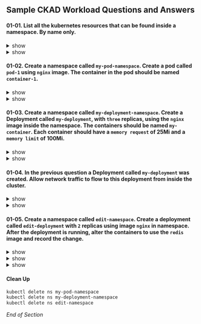## Sample CKAD Workload Questions and Answers

#### 01-01. List all the kubernetes resources that can be found inside a namespace. By name only.

<details><summary>show</summary>
<p>

kubernetes.io: [Not All Objects are in a Namespace](https://kubernetes.io/docs/concepts/overview/working-with-objects/namespaces/#not-all-objects-are-in-a-namespace)

```bash
kubectl api-resources --namespaced=true | more   
```

Output:
```bash
NAME                               SHORTNAMES                           APIVERSION                                  NAMESPACED   KIND
bindings                                                                v1                                          true         Binding
configmaps                         cm                                   v1                                          true         ConfigMap
endpoints                          ep                                   v1                                          true         Endpoints
...

# Do not need the additional supplied columns.

```

</p>
</details>

<details><summary>show</summary>
<p>

```bash
kubectl api-resources --namespaced=true -o name | more
```

Output:
```bash
bindings
configmaps
endpoints
events
...
```

</p>
</details>

#### 01-02. Create a namespace called `my-pod-namespace`. Create a pod called `pod-1` using `nginx` image. The container in the pod should be named `container-1`.

<details><summary>show</summary>
<p>

```bash
# Create the namespace
kubectl create namespace my-pod-namespace
```

```bash
# Switch context into the namespace so that all subsequent commands execute inside that namespace.
kubectl config set-context --current --namespace=my-pod-namespace
```

```bash
# Run the help flag to get examples
kubectl run -h | more
```

Output:
```bash
Examples:

# Start a nginx pod

kubectl run nginx --image=nginx

# Start a hazelcast pod and let the container expose port 5701

kubectl run hazelcast --image=hazelcast/hazelcast --port=5701

# Start a hazelcast pod and set environment variables "DNS_DOMAIN=cluster" and "POD_NAMESPACE=default" in the

container
kubectl run hazelcast --image=hazelcast/hazelcast --env="DNS_DOMAIN=cluster" --env="POD_NAMESPACE=default"

# Start a hazelcast pod and set labels "app=hazelcast" and "env=prod" in the container

kubectl run hazelcast --image=hazelcast/hazelcast --labels="app=hazelcast,env=prod"

# Dry run; print the corresponding API objects without creating them

kubectl run nginx --image=nginx --dry-run=client

# Start a nginx pod, but overload the spec with a partial set of values parsed from JSON

kubectl run nginx --image=nginx --overrides='{ "apiVersion": "v1", "spec": { ... } }'

# Start a busybox pod and keep it in the foreground, don't restart it if it exits

kubectl run -i -t busybox --image=busybox --restart=Never

# Start the nginx pod using the default command, but use custom arguments (arg1 .. argN) for that command

kubectl run nginx --image=nginx -- <arg1> <arg2> ... <argN>

# Start the nginx pod using a different command and custom arguments

kubectl run nginx --image=nginx --command -- <cmd> <arg1> ... <argN>
```

</p>
</details>

<details><summary>show</summary>
<p>

kubernetes.io: [kubectl Cheat Sheet](https://kubernetes.io/docs/reference/kubectl/cheatsheet/)

```bash
# Using the best example that matches the question
kubectl run pod-1 --image=nginx --dry-run=client -o yaml > q01-02.yml
```

```bash
# Edit the YAML file to make required changes
# Use the Question number in case you want to return to the question for reference or for review
vi q01-02.yml
```

```bash
apiVersion: v1
kind: Pod
metadata:
  creationTimestamp: null
  labels:
    run: pod-1
  name: pod-1
spec:
  containers:
  - image: nginx
    name: container-1 # Change from pod-1 to container-1
    resources: {}
  dnsPolicy: ClusterFirst
  restartPolicy: Always
status: {}

# Make edits
# d$ - delete to end of line
# :u - Undo on any error
# :wq - Write and Quit
```

```bash
# Apply the YAML file to the Kubernetes API server
kubectl apply -f q2.yml
```

```bash
# Quick verification that the pod was created and is working
kubectl get all
```

</p>
</details>

#### 01-03. Create a namespace called `my-deployment-namespace`. Create a Deployment called `my-deployment`, with `three` replicas, using the `nginx` image inside the namespace. The containers should be named `my-container`. Each container should have a `memory request` of 25Mi and a `memory limit` of 100Mi.

<details><summary>show</summary>
<p>

```bash
# Create the namespace
kubectl create namespace my-deployment-namespace
```

```bash
# Switch context into the namespace so that all subsequent commands execute inside that namespace.
kubectl config set-context --current --namespace=my-deployment-namespace
```

```bash
# Run the help flag to get examples
# kubectl create deployment -h
kubectl create deploy -h | more
```

Output:
```bash
Examples:
  # Create a deployment named my-dep that runs the busybox image
  kubectl create deployment my-dep --image=busybox

  # Create a deployment with a command
  kubectl create deployment my-dep --image=busybox -- date

  # Create a deployment named my-dep that runs the nginx image with 3 replicas
  kubectl create deployment my-dep --image=nginx --replicas=3

  # Create a deployment named my-dep that runs the busybox image and expose port 5701
  kubectl create deployment my-dep --image=busybox --port=5701
```

</p>
</details>

<details><summary>show</summary>
<p>

```bash
# Using the best example that matches the question
kubectl create deployment my-deployment --image=nginx --replicas=3 --dry-run=client -o yaml > q01-03.yml
```

```bash
# Edit the YAML file to make required changes
vi q01-03.yml
# Make edits
# d$ - delete to end of line
# :u - Undo on any error
# :wq - Write and Quit
```

[Meaning of memory](https://kubernetes.io/docs/concepts/configuration/manage-resources-containers/#meaning-of-memory)

```bash
apiVersion: apps/v1
kind: Deployment
metadata:
  creationTimestamp: null
  labels:
    app: my-deployment
  name: my-deployment
spec:
  replicas: 3
  selector:
    matchLabels:
      app: my-deployment
  strategy: {}
  template:
    metadata:
      creationTimestamp: null
      labels:
        app: my-deployment
    spec:
      containers:
      - image: nginx
        name: my-container  # Change from nginx to my container
        resources:          # From Meaning of memory link above          
          requests:         # From Meaning of memory link above
            memory: "25Mi"  # From Meaning of memory link above
          limits:           # From Meaning of memory link above
            memory: "100Mi" # From Meaning of memory link above
        resources: {}
status: {}
```

```bash
# Apply the YAML file to the Kubernetes API server
kubectl apply -f q01-03.yml
```

```bash
# Quick verification that the deployment was created and is working
kubectl get all
```

Output:
```bash
NAME                               READY   STATUS    RESTARTS   AGE
pod/my-deployment-67fc8546-9b4bm   1/1     Running   0          16m
pod/my-deployment-67fc8546-mjw24   1/1     Running   0          16m
pod/my-deployment-67fc8546-tp5bk   1/1     Running   0          16m

NAME                            READY   UP-TO-DATE   AVAILABLE   AGE
deployment.apps/my-deployment   3/3     3            3           16m

NAME                                     DESIRED   CURRENT   READY   AGE
replicaset.apps/my-deployment-67fc8546   3         3         3       16m
```

 </p>
</details>

#### 01-04. In the previous question a Deployment called `my-deployment` was created. Allow network traffic to flow to this deployment from inside the cluster.

<details><summary>show</summary>
<p>

```bash
# Run the help flag to get examples
kubectl expose -h | more
```

Output:
```
Examples:
  # Create a service for a replicated nginx, which serves on port 80 and connects to the containers on port 8000
  kubectl expose rc nginx --port=80 --target-port=8000

  # Create a service for a replication controller identified by type and name specified in "nginx-controller.yaml",
which serves on port 80 and connects to the containers on port 8000
  kubectl expose -f nginx-controller.yaml --port=80 --target-port=8000

  # Create a service for a pod valid-pod, which serves on port 444 with the name "frontend"
  kubectl expose pod valid-pod --port=444 --name=frontend

  # Create a second service based on the above service, exposing the container port 8443 as port 443 with the name
"nginx-https"
  kubectl expose service nginx --port=443 --target-port=8443 --name=nginx-https

  # Create a service for a replicated streaming application on port 4100 balancing UDP traffic and named 'video-stream'.
  kubectl expose rc streamer --port=4100 --protocol=UDP --name=video-stream

  # Create a service for a replicated nginx using replica set, which serves on port 80 and connects to the containers on
port 8000
  kubectl expose rs nginx --port=80 --target-port=8000

  # Create a service for an nginx deployment, which serves on port 80 and connects to the containers on port 8000
  kubectl expose deployment nginx --port=80 --target-port=8000

```

</p>
</details>

<details><summary>show</summary>
<p>

```bash
# Using the best example that matches the question
kubectl expose deployment my-deployment --port=80 --target-port=80
```

Watch out for the statement from inside the Cluster so this is of type: ClusterIP

- --type='': Type for this service: ClusterIP, NodePort, LoadBalancer, or ExternalName. Default is 'ClusterIP'.

```bash
# Check that the Service was created
kubectl get service
```

Output:
```bash
NAME            TYPE        CLUSTER-IP     EXTERNAL-IP   PORT(S)   AGE
my-deployment   ClusterIP   10.245.79.74   <none>        80/TCP    103s
```

```bash
# A quicker check is to see if the Pod Endpoints are being load balanced
kubectl get endpoints
```

Output:
```bash
NAME            ENDPOINTS                                         AGE
my-deployment   10.244.0.250:80,10.244.1.132:80,10.244.1.246:80   5m20s
# The three replicas internal endpoints are registered
```

</p>
</details>

#### 01-05. Create a namespace called `edit-namespace`. Create a deployment called `edit-deployment` with `2` replicas using image `nginx` in namespace. After the deployment is running, alter the containers to use the `redis` image and record the change.

<details><summary>show</summary>
<p>

```bash
kubectl create namespace edit-namespace
kubectl create deployment edit-deployment --image=nginx --replicas=2 -n edit-namespace
kubectl config set-context --current --namespace=edit-namespace
```

</p>
</details>

<details><summary>show</summary>
<p>

```bash
kubectl edit deployment.apps/edit-deployment
```

```bash
apiVersion: apps/v1
kind: Deployment
metadata:
  annotations:
    deployment.kubernetes.io/revision: "1"
  creationTimestamp: "2021-09-14T03:43:00Z"
  generation: 1
  labels:
    app: edit-deployment
  name: edit-deployment
  namespace: edit-namespace
  resourceVersion: "11650562"
  uid: fdf79d08-aaa7-40e7-92d4-71db9a8fb6b0
spec:
  progressDeadlineSeconds: 600
  replicas: 2
  revisionHistoryLimit: 10
  selector:
    matchLabels:
      app: edit-deployment
  strategy:
      rollingUpdate:
      maxSurge: 25%
      maxUnavailable: 25%
    type: RollingUpdate
  template:
    metadata:
      creationTimestamp: null
      labels:
        app: edit-deployment
    spec:
      containers:
      - image: redis
        imagePullPolicy: Always
        name: nginx
        resources: {}
        terminationMessagePath: /dev/termination-log
        terminationMessagePolicy: File
      dnsPolicy: ClusterFirst
      restartPolicy: Always
      schedulerName: default-scheduler
      securityContext: {}
      terminationGracePeriodSeconds: 30

:wq # write and quit file
```
This works but does not help with the record part of the question, so switch to set the `set image` command

</p>
</details>

<details><summary>show</summary>
<p>

kubernetes.io:[Updating a Deployment](https://kubernetes.io/docs/concepts/workloads/controllers/deployment/#updating-a-deployment)

```bash
kubectl set image deployment.apps/edit-deployment nginx=redisredis:6.0.15 --record
```

</p>
</details>

#### Clean Up 

```bash
kubectl delete ns my-pod-namespace 
kubectl delete ns my-deployment-namespace 
kubectl delete ns edit-namespace
```

*End of Section*
